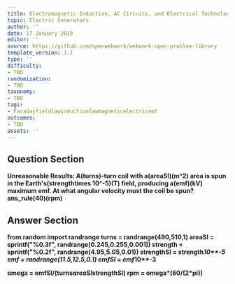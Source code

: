 ```yaml
---
title: Electromagnetic Induction, AC Circuits, and Electrical Technologies
topic: Electric Generators
author: ''
date: 17 January 2018
editor: ''
source: https://github.com/openwebwork/webwork-open-problem-library
template_version: 1.1
type: ''
difficulty:
- TBD
randomization:
- TBD
taxonomy:
- TBD
tags:
- Faradayfieldlawinductionlawmagneticelectricemf
outcomes:
- TBD
assets: ''
---
```


## Question Section 

<b>
<b>Unreasonable Results:<b> A(turns)-turn coil with a(areaSI)(m^2) area is spun in the Earth's(strengthtimes 10^-5)(T) field, producing a(emf)(kV) maximum emf. At what angular velocity must the coil be spun?
ans_rule(40)(rpm)



## Answer Section

from random import randrange
turns = randrange(490,510,1)
areaSI = sprintf("%0.3f", randrange(0.245,0.255,0.001))
strength = sprintf("%0.2f", randrange(4.95,5.05,0.01))
strengthSI = strength*10**-5
emf = randrange(11.5,12.5,0.1)
emfSI = emf*10**-3

omega = emfSI/(turns*areaSI*strengthSI)
rpm = omega*(60/(2*pi))